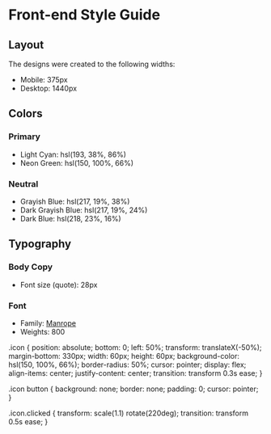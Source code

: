 # Front-end Style Guide

## Layout

The designs were created to the following widths:

- Mobile: 375px
- Desktop: 1440px

## Colors

### Primary

- Light Cyan: hsl(193, 38%, 86%)
- Neon Green: hsl(150, 100%, 66%)

### Neutral

- Grayish Blue: hsl(217, 19%, 38%)
- Dark Grayish Blue: hsl(217, 19%, 24%)
- Dark Blue: hsl(218, 23%, 16%)

## Typography

### Body Copy

- Font size (quote): 28px

### Font

- Family: [Manrope](https://fonts.google.com/specimen/Manrope)
- Weights: 800


.icon {
    position: absolute;
    bottom: 0;
    left: 50%;
    transform: translateX(-50%);
    margin-bottom: 330px;
    width: 60px;
    height: 60px;
    background-color: hsl(150, 100%, 66%);
    border-radius: 50%;
    cursor: pointer;
    display: flex;
    align-items: center;
    justify-content: center;
    transition: transform 0.3s ease;
  }
  
  .icon button {
    background: none;
    border: none;
    padding: 0;
    cursor: pointer;
  }
  
  .icon.clicked {
    transform: scale(1.1) rotate(220deg);
    transition: transform 0.5s ease;
  }